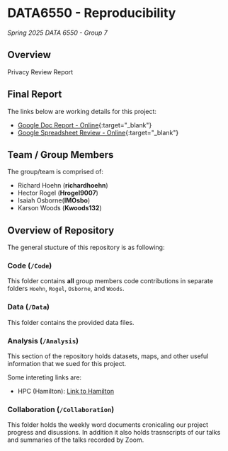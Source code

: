 # DATA6550 - Reproducibility

_Spring 2025 DATA 6550 - Group 7_

## Overview

Privacy Review Report

## Final Report

The links below are working details for this project:

- [Google Doc Report - Online](https://docs.google.com/document/d/1b8kKUOIZ2RhZpUNJ0Sl_qWVmRDGhy1shNkVI_WvkDN4/edit?usp=sharing){:target="_blank"}
- [Google Spreadsheet Review - Online](https://docs.google.com/spreadsheets/d/1W1V5RCoNInvhTc5KMvjMoo-d5jUbP74Wvg2s5P2xN1k/edit?usp=sharing){:target="_blank"}

## Team / Group Members

The group/team is comprised of:

- Richard Hoehn (**richardhoehn**)
- Hector Rogel (**Hrogel9007**)
- Isaiah Osborne(**IMOsbo**)
- Karson Woods (**Kwoods132**)

## Overview of Repository

The general stucture of this repository is as following:

### Code (`/Code`)

This folder contains **all** group members code contributions in separate folders `Hoehn`, `Rogel`, `Osborne`, and `Woods`.

### Data (`/Data`)

This folder contains the provided data files.

### Analysis (`/Analysis`)

This section of the repository holds datasets, maps, and other useful information that we sued for this project.

Some intereting links are:

- HPC (Hamilton): [Link to Hamilton](https://hamilton-od.cs.mtsu.edu/)

### Collaboration (`/Collaboration`)

This folder holds the weekly word documents cronicaling our project progress and disussions. In addition it also holds trasnscripts of our talks and summaries of the talks recorded by Zoom.
